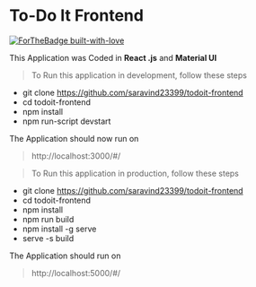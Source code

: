 # To-Do It Frontend

[![ForTheBadge built-with-love](http://ForTheBadge.com/images/badges/built-with-love.svg)](https://GitHub.com/Naereen/)

This Application was Coded in **React .js** and **Material UI**

> To Run this application in development, follow these steps

- git clone https://github.com/saravind23399/todoit-frontend
- cd todoit-frontend
- npm install
- npm run-script devstart

The Application should now run on 
> http://localhost:3000/#/

> To Run this application in production, follow these steps 
- git clone https://github.com/saravind23399/todoit-frontend
- cd todoit-frontend
- npm install
- npm run build
- npm install -g serve
- serve -s build

The Application should run on 
> http://localhost:5000/#/
